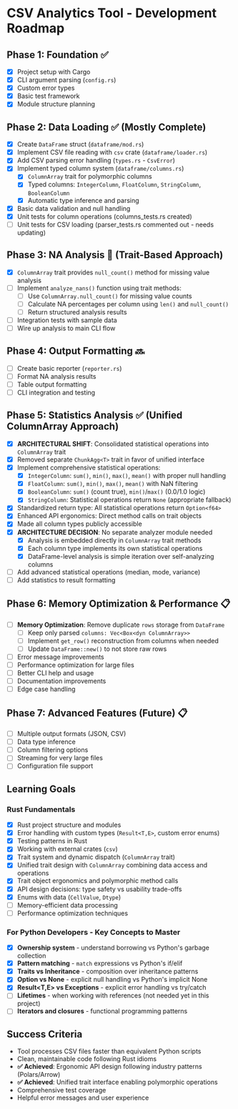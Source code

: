 # CSV Analytics Tool - Development Roadmap

## Phase 1: Foundation ✅
- [x] Project setup with Cargo
- [x] CLI argument parsing (`config.rs`)
- [x] Custom error types
- [x] Basic test framework
- [x] Module structure planning

## Phase 2: Data Loading ✅ (Mostly Complete)
- [x] Create `DataFrame` struct (`dataframe/mod.rs`) 
- [x] Implement CSV file reading with `csv` crate (`dataframe/loader.rs`)
- [x] Add CSV parsing error handling (`types.rs` - `CsvError`)
- [x] Implement typed column system (`dataframe/columns.rs`)
  - [x] `ColumnArray` trait for polymorphic columns
  - [x] Typed columns: `IntegerColumn`, `FloatColumn`, `StringColumn`, `BooleanColumn`
  - [x] Automatic type inference and parsing
- [x] Basic data validation and null handling
- [x] Unit tests for column operations (columns_tests.rs created)
- [ ] Unit tests for CSV loading (parser_tests.rs commented out - needs updating)

## Phase 3: NA Analysis 🔄 (Trait-Based Approach)
- [x] `ColumnArray` trait provides `null_count()` method for missing value analysis
- [ ] Implement `analyze_nans()` function using trait methods:
  - [ ] Use `ColumnArray.null_count()` for missing value counts
  - [ ] Calculate NA percentages per column using `len()` and `null_count()`
  - [ ] Return structured analysis results
- [ ] Integration tests with sample data
- [ ] Wire up analysis to main CLI flow

## Phase 4: Output Formatting 🔜
- [ ] Create basic reporter (`reporter.rs`)
- [ ] Format NA analysis results
- [ ] Table output formatting
- [ ] CLI integration and testing

## Phase 5: Statistics Analysis ✅ (Unified ColumnArray Approach)
- [x] **ARCHITECTURAL SHIFT**: Consolidated statistical operations into `ColumnArray` trait
- [x] Removed separate `ChunkAgg<T>` trait in favor of unified interface
- [x] Implement comprehensive statistical operations:
  - [x] `IntegerColumn`: `sum()`, `min()`, `max()`, `mean()` with proper null handling
  - [x] `FloatColumn`: `sum()`, `min()`, `max()`, `mean()` with NaN filtering
  - [x] `BooleanColumn`: `sum()` (count true), `min()`/`max()` (0.0/1.0 logic)
  - [x] `StringColumn`: Statistical operations return `None` (appropriate fallback)
- [x] Standardized return type: All statistical operations return `Option<f64>`
- [x] Enhanced API ergonomics: Direct method calls on trait objects
- [x] Made all column types publicly accessible
- [x] **ARCHITECTURE DECISION**: No separate analyzer module needed
  - [x] Analysis is embedded directly in `ColumnArray` trait methods
  - [x] Each column type implements its own statistical operations
  - [x] DataFrame-level analysis is simple iteration over self-analyzing columns
- [ ] Add advanced statistical operations (median, mode, variance)
- [ ] Add statistics to result formatting

## Phase 6: Memory Optimization & Performance 📋
- [ ] **Memory Optimization**: Remove duplicate `rows` storage from `DataFrame`
  - [ ] Keep only parsed `columns: Vec<Box<dyn ColumnArray>>`
  - [ ] Implement `get_row()` reconstruction from columns when needed
  - [ ] Update `DataFrame::new()` to not store raw rows
- [ ] Error message improvements
- [ ] Performance optimization for large files
- [ ] Better CLI help and usage
- [ ] Documentation improvements
- [ ] Edge case handling

## Phase 7: Advanced Features (Future) 📋
- [ ] Multiple output formats (JSON, CSV)
- [ ] Data type inference
- [ ] Column filtering options
- [ ] Streaming for very large files
- [ ] Configuration file support

## Learning Goals

### Rust Fundamentals
- [x] Rust project structure and modules
- [x] Error handling with custom types (`Result<T,E>`, custom error enums)
- [x] Testing patterns in Rust
- [x] Working with external crates (`csv`)
- [x] Trait system and dynamic dispatch (`ColumnArray` trait)
- [x] Unified trait design with `ColumnArray` combining data access and operations
- [x] Trait object ergonomics and polymorphic method calls
- [x] API design decisions: type safety vs usability trade-offs
- [x] Enums with data (`CellValue`, `Dtype`)
- [ ] Memory-efficient data processing
- [ ] Performance optimization techniques

### For Python Developers - Key Concepts to Master
- [x] **Ownership system** - understand borrowing vs Python's garbage collection
- [x] **Pattern matching** - `match` expressions vs Python's if/elif
- [x] **Traits vs Inheritance** - composition over inheritance patterns
- [x] **Option<T> vs None** - explicit null handling vs Python's implicit None
- [x] **Result<T,E> vs Exceptions** - explicit error handling vs try/catch
- [ ] **Lifetimes** - when working with references (not needed yet in this project)
- [ ] **Iterators and closures** - functional programming patterns

## Success Criteria
- Tool processes CSV files faster than equivalent Python scripts
- Clean, maintainable code following Rust idioms
- **✅ Achieved**: Ergonomic API design following industry patterns (Polars/Arrow)
- **✅ Achieved**: Unified trait interface enabling polymorphic operations
- Comprehensive test coverage
- Helpful error messages and user experience
